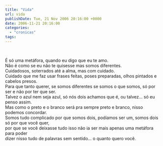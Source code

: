 ```yaml
---
title: "Vida"
url: vida
publishDate: Tue, 21 Nov 2006 20:16:00 +0000
date: 2006-11-21 20:16:00
categories: 
  - "cronicas"
tags: 
---
```

<a href="http://2.bp.blogspot.com/_BzqI_RDZ6O4/SbwCxp2ZtWI/AAAAAAAAAEo/vzBE--H9_6g/s1600-h/56346853.jpg"><img src="http://2.bp.blogspot.com/_BzqI_RDZ6O4/SbwCxp2ZtWI/AAAAAAAAAEo/vzBE--H9_6g/s320/56346853.jpg" border="0" alt=""></a><br><div><br></div><div>É só uma metáfora, quando eu digo que eu te amo.</div><div>Não é como se eu não te quisesse mas somos diferentes.</div><div>Cuidadosos, soterrados até a alma, mas com cuidado.</div><div>Cuidado que me faz usar frases feitas, poses preparadas, olhos pintados e cabelos presos.</div><div>Para que tanto querer, se somos diferentes se somos o que somos, só por ser e não por ter que ser.</div><div>Talvez o azul nem seja azul, só nós dois achamos que é, ou talvez... só eu penso assim.</div><div>Mas como o preto e o branco será pra sempre preto e branco, nisso podemos concordar.</div><div>Somos tudo complicado por que somos dois, podíamos ser um, somos dois só por que você quer, </div><div>por que se você deixasse tudo isso não ia ser mais apenas uma metáfora para poder</div><div>dizer nisso tudo de palavras sem sentido... o quanto quero você.</div><div><br></div><div>     </div>
